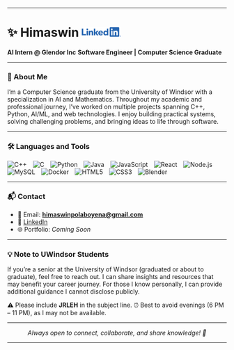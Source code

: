

---

# ✨ Himaswin [<img src="LI-Logo.png" alt="LinkedIn Profile" width="90px">](https://www.linkedin.com/in/himaswinpolaboyena/)

**AI Intern @ Glendor Inc**
**Software Engineer | Computer Science Graduate**

---

### 👋 About Me

I’m a Computer Science graduate from the University of Windsor with a specialization in AI and Mathematics.
Throughout my academic and professional journey, I’ve worked on multiple projects spanning C++, Python, AI/ML, and web technologies.
I enjoy building practical systems, solving challenging problems, and bringing ideas to life through software.

---

### 🛠️ Languages and Tools

<p>
<img alt="C++" width="35px" style="padding-right:10px;" src="https://cdn.jsdelivr.net/gh/devicons/devicon/icons/cplusplus/cplusplus-original.svg"/>
<img alt="C" width="35px" style="padding-right:10px;" src="https://cdn.jsdelivr.net/gh/devicons/devicon/icons/c/c-original.svg"/>
<img alt="Python" width="35px" style="padding-right:10px;" src="https://cdn.jsdelivr.net/gh/devicons/devicon/icons/python/python-original-wordmark.svg"/>
<img alt="Java" width="35px" style="padding-right:10px;" src="https://cdn.jsdelivr.net/gh/devicons/devicon/icons/java/java-original-wordmark.svg"/>
<img alt="JavaScript" width="35px" style="padding-right:10px;" src="https://cdn.jsdelivr.net/gh/devicons/devicon/icons/javascript/javascript-original.svg"/>
<img alt="React" width="35px" style="padding-right:10px;" src="https://cdn.jsdelivr.net/gh/devicons/devicon/icons/react/react-original-wordmark.svg"/>
<img alt="Node.js" width="35px" style="padding-right:10px;" src="https://cdn.jsdelivr.net/gh/devicons/devicon/icons/nodejs/nodejs-original-wordmark.svg"/>
<img alt="MySQL" width="35px" style="padding-right:10px;" src="https://cdn.jsdelivr.net/gh/devicons/devicon/icons/mysql/mysql-original-wordmark.svg"/>
<img alt="Docker" width="35px" style="padding-right:10px;" src="https://cdn.jsdelivr.net/gh/devicons/devicon/icons/docker/docker-original.svg"/>
<img alt="HTML5" width="35px" style="padding-right:10px;" src="https://cdn.jsdelivr.net/gh/devicons/devicon/icons/html5/html5-original-wordmark.svg"/>
<img alt="CSS3" width="35px" style="padding-right:10px;" src="https://cdn.jsdelivr.net/gh/devicons/devicon/icons/css3/css3-original-wordmark.svg"/>
<img alt="Blender" width="35px" style="padding-right:10px;" src="https://cdn.jsdelivr.net/gh/devicons/devicon/icons/blender/blender-original.svg"/>
</p>

---

### 📬 Contact

* 📧 Email: **[himaswinpolaboyena@gmail.com](mailto:himaswinpolaboyena@gmail.com)**
* 💼 [LinkedIn](https://www.linkedin.com/in/himaswinpolaboyena/)
* 🌐 Portfolio: *Coming Soon*

---

### 💡 Note to UWindsor Students

If you’re a senior at the University of Windsor (graduated or about to graduate), feel free to reach out. I can share insights and resources that may benefit your career journey.
For those I know personally, I can provide additional guidance I cannot disclose publicly.

⚠️ Please include **JRLEH** in the subject line.
⏰ Best to avoid evenings (6 PM – 11 PM), as I may not be available.

---

<p align="center">
<em>Always open to connect, collaborate, and share knowledge! 🚀</em>
</p>

---


